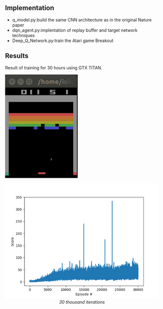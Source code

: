 ## Implementation
- q_model.py:build the same CNN architecture as in the original Nature paper
- dqn_agent.py:implentation of replay buffer and target network techniques
- Deep_Q_Network.py:train the Atari game Breakout 

## Results

Result of training for 30 hours using GTX TITAN.

![best](breakout_play.gif)

<p align="center">
  <img src="dqn_30000.png">
  <i>30 thousand iterations</i>
</p>

